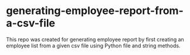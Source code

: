 # generating-employee-report-from-a-csv-file

This repo was created for generating employee report by first creating an employee list from a given csv file using Python file and string methods.
